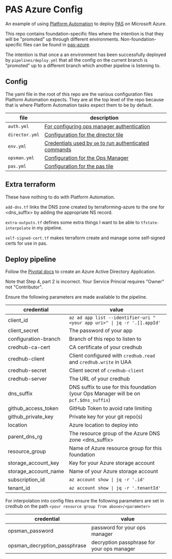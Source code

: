 # PAS Azure Config

An example of using [Platform Automation](https://docs.pivotal.io/platform-automation/v4.2/) to deploy [PAS](https://pivotal.io/platform/pivotal-application-service) on Microsoft Azure.

This repo contains foundation-specific files where the intention is that they will be "promoted" up through different environments. Non-foundation-specific files can be found in [pas-azure](https://github.com/EngineerBetter/pas-azure).

The intention is that once a an environment has been successfully deployed by `pipelines/deploy.yml` that all the config on the current branch is "promoted" up to a different branch which another pipeline is listening to.

## Config

The yaml file in the root of this repo are the various configuration files Platform Automation expects. They are at the top level of the repo because that is where Platform Automation tasks expect them to be by default.

|file|description|
|-|-|
|`auth.yml`|[For configuring ops manager authentication](https://docs.pivotal.io/platform-automation/v4.2/tasks.html#configure-authentication)|
|`director.yml`|[Configuration for the director tile](https://docs.pivotal.io/platform-automation/v4.2/inputs-outputs.html#director-config)|
|`env.yml`|[Credentials used by `om` to run authenticated commands](https://docs.pivotal.io/platform-automation/v4.2/inputs-outputs.html#env)|
|`opsman.yml`|[Configuration for the Ops Manager](https://docs.pivotal.io/platform-automation/v4.2/inputs-outputs.html#azure)|
|`pas.yml`|[Configuration for the pas tile](https://docs.pivotal.io/platform-automation/v4.2/inputs-outputs.html#product-config)|

## Extra terraform

These have nothing to do with Platform Automation.

`add-dns.tf` links the DNS zone created by terraforming-azure to the one for <dns_suffix> by adding the appropriate NS record.

`extra-outputs.tf` defines some extra things I want to be able to `tfstate-interpolate` in my pipeline.

`self-signed-cert.tf` makes terraform create and manage some self-signed certs for use in pas.

## Deploy pipeline

Follow the [Pivotal docs](https://docs.pivotal.io/pivotalcf/2-8/om/azure/prepare-env-manual.html) to create an Azure Active Directory Application.

Note that Step 4, part 2 is incorrect. Your Service Princial requires "Owner" not "Contributor".

Ensure the following parameters are made available to the pipeline.

|credential|value|
|-|-|
|client_id|`az ad app list --identifier-uri "<your app uri>" \| jq -r '.[].appId'`|
|client_secret|The password of your app|
|configuration-branch|Branch of this repo to listen to|
|credhub-ca-cert|CA certificate of your credhub|
|credhub-client|Client configured with `credhub.read` and `credhub.write` in UAA|
|credhub-secret|Client secret of `credhub-client`|
|credhub-server|The URL of your credhub|
|dns_suffix|DNS suffix to use for this foundation (your Ops Manager will be on `pcf.$dns_suffix`)|
|github_access_token|GitHub Token to avoid rate limiting|
|github_private_key|Private key for your git repo(s)|
|location|Azure location to deploy into|
|parent_dns_rg|The resource group of the Azure DNS zone <dns_suffix>|
|resource_group|Name of Azure resource group for this foundation|
|storage_account_key|Key for your Azure storage account|
|storage_account_name|Name of your Azure storage account|
|subscription_id|`az account show \| jq -r '.id'`|
|tenant_id|`az account show \| jq -r '.tenantId'`|

For interpolation into config files ensure the following parameters are set in credhub on the path `<your resource group from above>/<parameter>`

|credential|value|
|-|-|
|opsman_password|password for your ops manager|
|opsman_decryption_passphrase|decryption passphrase for your ops manager|

